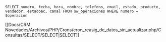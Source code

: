 `SELECT numero, fecha, hora, nombre, telefono, email, estado, producto, vendedor, estadoac, canal FROM sw_operaciones WHERE numero = $operacion`

[[Docs/CRM Novedades/Archivos/PHP/Crons/cron_reasig_de_datos_sin_actualizar.php/Consultas/SELECT/SELECT|SELECT]]
